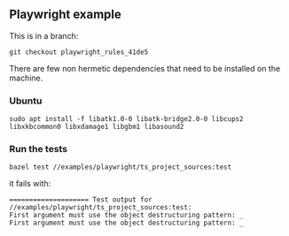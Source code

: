 ## Playwright example
This is in a branch:
```
git checkout playwright_rules_41de5
```

There are few non hermetic dependencies that need to be installed on the machine.

### Ubuntu

```
sudo apt install -f libatk1.0-0 libatk-bridge2.0-0 libcups2 libxkbcommon0 libxdamage1 libgbm1 libasound2
```

### Run the tests

```
bazel test //examples/playwright/ts_project_sources:test
```

it fails with:

```
==================== Test output for //examples/playwright/ts_project_sources:test:
First argument must use the object destructuring pattern: _
First argument must use the object destructuring pattern: _
```
